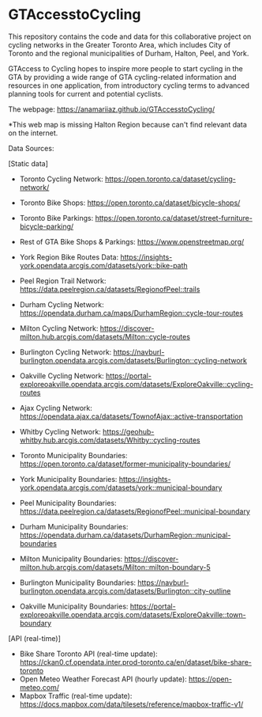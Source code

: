 # GTAccesstoCycling

This repository contains the code and data for this collaborative project on cycling networks in the Greater Toronto Area, which includes City of Toronto and the regional municipalities of Durham, Halton, Peel, and York.

GTAccess to Cycling hopes to inspire more people to start cycling in the GTA by providing a wide range of GTA cycling-related information and resources in one application, from introductory cycling terms to advanced planning tools for current and potential cyclists.

The webpage: https://anamariiaz.github.io/GTAccesstoCycling/

*This web map is missing Halton Region because can't find relevant data on the internet.

Data Sources:

[Static data]
- Toronto Cycling Network: https://open.toronto.ca/dataset/cycling-network/
- Toronto Bike Shops: https://open.toronto.ca/dataset/bicycle-shops/
- Toronto Bike Parkings: https://open.toronto.ca/dataset/street-furniture-bicycle-parking/
- Rest of GTA Bike Shops & Parkings: https://www.openstreetmap.org/
- York Region Bike Routes Data: https://insights-york.opendata.arcgis.com/datasets/york::bike-path
- Peel Region Trail Network: https://data.peelregion.ca/datasets/RegionofPeel::trails
- Durham Cycling Network: https://opendata.durham.ca/maps/DurhamRegion::cycle-tour-routes
- Milton Cycling Network: https://discover-milton.hub.arcgis.com/datasets/Milton::cycle-routes
- Burlington Cycling Network: https://navburl-burlington.opendata.arcgis.com/datasets/Burlington::cycling-network
- Oakville Cycling Network: https://portal-exploreoakville.opendata.arcgis.com/datasets/ExploreOakville::cycling-routes
- Ajax Cycling Network: https://opendata.ajax.ca/datasets/TownofAjax::active-transportation
- Whitby Cycling Network: https://geohub-whitby.hub.arcgis.com/datasets/Whitby::cycling-routes

- Toronto Municipality Boundaries: https://open.toronto.ca/dataset/former-municipality-boundaries/
- York Municipality Boundaries: https://insights-york.opendata.arcgis.com/datasets/york::municipal-boundary
- Peel Municipality Boundaries: https://data.peelregion.ca/datasets/RegionofPeel::municipal-boundary
- Durham Municipality Boundaries: https://opendata.durham.ca/datasets/DurhamRegion::municipal-boundaries
- Milton Municipality Boundaries: https://discover-milton.hub.arcgis.com/datasets/Milton::milton-boundary-5
- Burlington Municipality Boundaries: https://navburl-burlington.opendata.arcgis.com/datasets/Burlington::city-outline
- Oakville Municipality Boundaries: https://portal-exploreoakville.opendata.arcgis.com/datasets/ExploreOakville::town-boundary

[API (real-time)]
- Bike Share Toronto API (real-time update): https://ckan0.cf.opendata.inter.prod-toronto.ca/en/dataset/bike-share-toronto
- Open Meteo Weather Forecast API (hourly update): https://open-meteo.com/
- Mapbox Traffic (real-time update): https://docs.mapbox.com/data/tilesets/reference/mapbox-traffic-v1/
